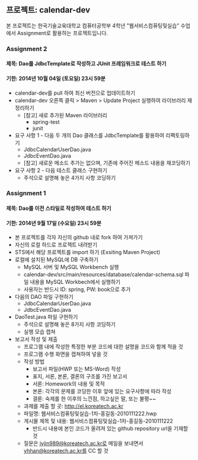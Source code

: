## 프로젝트: calendar-dev
본 프로젝트는 한국기술교육대학교 컴퓨터공학부 4학년 "웹서비스컴퓨팅및실습" 수업에서 Assignment로 활용하는 프로젝트입니다. 

### Assignment 2
#### 제목: Dao를 JdbcTemplate로 작성하고 JUnit 프레임워크로 테스트 하기
#### 기한: 2014년 10월 04일 (토요일) 23시 59분 
- calendar-dev를 pull 하여 최신 버전으로 업데이트하기
- calendar-dev 오른쪽 클릭 > Maven > Update Project 실행하여 라이브러리 재정리하기
  - [참고] 새로 추가된 Maven 라이브러리
    - spring-test
    - junit
- 요구 사항 1 - 다음 두 개의 Dao 클래스를 JdbcTemplate를 활용하여 리펙토링하기
  - JdbcCalendarUserDao.java
  - JdbcEventDao.java
  - [참고] 새로운 메소드 추가는 없으며, 기존에 주어진 메소드 내용을 재코딩하기
- 요구 사항 2 - 다음 테스트 클래스 구현하기 
  - 주석으로 설명해 놓은 4가지 사항 코딩하기 
  

### Assignment 1
#### 제목: Dao를 이전 스타일로 작성하여 테스트 하기
#### 기한: 2014년 9월 17일 (수요일) 23시 59분 
- 본 프로젝트를 각자 자신의 github 내로 fork 하여 가져가기
- 자신의 로컬 하드로 프로젝트 내려받기 
- STS에서 해당 프로젝트를 import 하기 (Exsiting Maven Project)
- 로컬에 설치된 MySQL에 DB 구축하기
  - MySQL 서버 및 MySQL Workbench 실행
  - calendar-dev/src/main/resources/database/calendar-schema.sql 파일 내용을 MySQL Workbech에서 실행하기
  - 사용자는 반드시 ID: spring, PW: book으로 추가
- 다음의 DAO 파일 구현하기
  - JdbcCalendarUserDao.java
  - JdbcEventDao.java
- DaoTest.java 파일 구현하기
  - 주석으로 설명해 놓은 8가지 사항 코딩하기
  - 실행 모습 캡쳐
- 보고서 작성 및 제출
  - 프로그램 내에 작성한 특정한 부분 코드에 대한 설명을 코드와 함께 적을 것
  - 프로그램 수행 화면을 캡쳐하여 넣을 것
  - 작성 방법
    - 보고서 파일(HWP 또는 MS-Word) 작성
    - 표지, 서론, 본론, 결론의 구조를 가진 보고서
    - 서론: Homework의 내용 및 목적
    - 본론: 각각의 문제를 코딩한 이후 앞에 있는 요구사항에 따라 작성
    - 결론: 숙제를 한 이후의 느낀점, 하고싶은 말, 또는 불평~~
  - 과제를 제출 할 곳: http://el.koreatech.ac.kr 
  - 파일명: 웹서비스컴퓨팅및실습-1차-홍길동-2010111222.hwp
  - 게시물 제목 및 내용: 웹서비스컴퓨팅및실습-1차-홍길동-2010111222
    - 반드시 내용에 본인 코드가 올려져 있는 github repository url을 기재할 것
  - 질문은 jyjin989@koreatech.ac.kr로 메일을 보내면서 yhhan@koreatech.ac.kr를 CC 할 것


